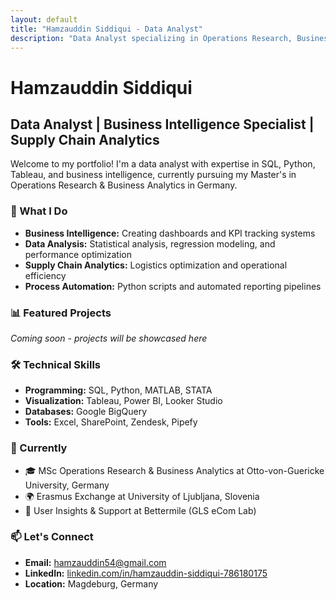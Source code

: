 ```yaml
---
layout: default
title: "Hamzauddin Siddiqui - Data Analyst"
description: "Data Analyst specializing in Operations Research, Business Analytics, and Supply Chain optimization"
---
```


# Hamzauddin Siddiqui
## Data Analyst | Business Intelligence Specialist | Supply Chain Analytics

Welcome to my portfolio! I'm a data analyst with expertise in SQL, Python, Tableau, and business intelligence, currently pursuing my Master's in Operations Research & Business Analytics in Germany.

### 🎯 What I Do
- **Business Intelligence:** Creating dashboards and KPI tracking systems
- **Data Analysis:** Statistical analysis, regression modeling, and performance optimization  
- **Supply Chain Analytics:** Logistics optimization and operational efficiency
- **Process Automation:** Python scripts and automated reporting pipelines

### 📊 Featured Projects
*Coming soon - projects will be showcased here*

### 🛠️ Technical Skills
- **Programming:** SQL, Python, MATLAB, STATA
- **Visualization:** Tableau, Power BI, Looker Studio
- **Databases:** Google BigQuery
- **Tools:** Excel, SharePoint, Zendesk, Pipefy

### 📍 Currently
- 🎓 MSc Operations Research & Business Analytics at Otto-von-Guericke University, Germany
- 🌍 Erasmus Exchange at University of Ljubljana, Slovenia  
- 💼 User Insights & Support at Bettermile (GLS eCom Lab)

### 📫 Let's Connect
- **Email:** hamzauddin54@gmail.com
- **LinkedIn:** [linkedin.com/in/hamzauddin-siddiqui-786180175](https://www.linkedin.com/in/hamzauddin-siddiqui-786180175)
- **Location:** Magdeburg, Germany
